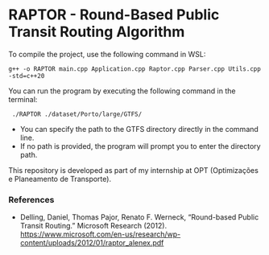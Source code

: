 # RAPTOR - Round-Based Public Transit Routing Algorithm

To compile the project, use the following command in WSL:

``` g++ -o RAPTOR main.cpp Application.cpp Raptor.cpp Parser.cpp Utils.cpp -std=c++20 ```

You can run the program by executing the following command in the terminal:

 ``` ./RAPTOR ./dataset/Porto/large/GTFS/```

 - You can specify the path to the GTFS directory directly in the command line. 
 - If no path is provided, the program will prompt you to enter the directory path.


This repository is developed as part of my internship at OPT (Optimizações e Planeamento de Transporte). 

### References
- Delling, Daniel, Thomas Pajor, Renato F. Werneck, “Round-based Public Transit Routing.” Microsoft Research (2012). https://www.microsoft.com/en-us/research/wp-content/uploads/2012/01/raptor_alenex.pdf
